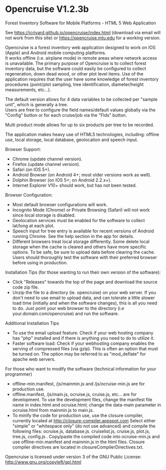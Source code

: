 Opencruise V1.2.3b
===============

Forest Inventory Software for Mobile Platforms - HTML 5 Web Application

See https://jcrivard.github.io/opencruise/index.html  (download via email will not work from this site)
or  https://opencruise.mtu.edu for a working version.

Opencruise is a forest inventory web application designed to work on IOS (Apple) and Android mobile computing platforms.  
It works offline (i.e. airplane mode) in remote areas where network access is unavailable.  The primary purpose of Opencruise
 is to collect forest inventory data, but the software could easily be configured to collect regeneration,
 down dead wood, or other plot level items.  Use of the application requires that the user have some knowledge
 of forest inventory procedures (point/plot sampling, tree identification, diameter/height measurements, etc...).
 
The default version allows for 4 data variables to be collected per "sample unit", which is generally a tree.  
Users are free to configure the field names/default values globally via the "Config" button or for each cruise/job
via the "Flds" button.

Multi product mode allows for up to six products per tree to be recorded.  
 
The application makes heavy use of HTML5 technologies, including:  offline use,
 local storage, local database, geolocation and speech input.  

Browser Support: 
* Chrome (update channel version).
* Firefox (update channel version).
* Safari (on IOS 5+). 
* Android Browser (on Android 4+; most older versions work as well).
* Dolphin Browser (on IOS 5+; on Android 2.2.x+).
* Internet Explorer V10+ should work, but has not been tested.

Browser Configuration:
* Most default browser configurations will work.
* Incognito Mode (Chrome) or Private Browsing (Safari) will not work since local storage is disabled.
* Geolocation services must be enabled for the software to collect lat/long at each plot.
* Speech input for tree entry is available for recent versions of Android running Chrome.  See the help section in the app for details.
* Different browsers treat local storage differently.  Some delete local storage when the cache is cleared
and others have more specific options.  To be safe, be sure to upload data before clearing the cache.  Users 
should thoroughly test the software with their preferred browser before using in production. 

Installation Tips (for those wanting to run their own version of the software): 
* Click "Releases" towards the top of the page and download the source code zip file.
* Unzip the file to a directory (ie. opencruise) on your web server.  If you don't need to use email to upload data, and can
tolerate a little slower load time (initially and when the software changes), this is all you need to do.
Just point your web browser to the directory (i.e your.domain.com/opencruise) and run the software.

Additional Installation Tips
* To use the email upload feature:  Check if your web hosting company has "php" installed and if there
is anything you need to do to utilize it.
* Faster software load:  Check if your webhosting company enables the serving of compressed files (via gzip).
This is often an option that must be turned on.  The option may be referred to as "mod_deflate" for apache web servers.

For those who want to modify the software (technical information for your programmer)
* offline-min.manifest, /js/mainmin.js and /js/ocruise-min.js are for production use.
* offline.manifest, /js/main.js, ocruise.js, cruise.js, etc... are for development.  To use the development
files, change the manifest file name in index.html and ocruise.html; change the data-main parameter in 
ocruise.html from mainmin.js to main.js.
* To minify the code for production use, use the closure compiler, currently located at http://closure-compiler.appspot.com
Select either "simple" or "whitespace only" (do not use advanced) and compile the following files:
ocruise.js, database.js. cruiselist.js, cruise.js, plot.js, tree.js, config.js .  Copy/paste the compiled code into
ocruise-min.js and use offline-min.manifest and mainmin.js in the html files.  Closure compiler directives are located
in closureCompilerDirectives.txt.
  
Opencruise is licensed under version 3 of the GNU Public License:  http://www.gnu.org/copyleft/gpl.html